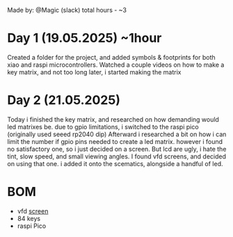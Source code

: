 Made by: @Magic (slack)
total hours - ~3

# Day 1 (19.05.2025) ~1hour
Created a folder for the project, and added symbols & footprints for both xiao and raspi microcontrollers. Watched a couple videos on how to make a key matrix, and not too long later, i started making the matrix

# Day 2 (21.05.2025)
Today i finished the key matrix, and researched on how demanding would led matrixes be. due to gpio limitations, i switched to the raspi pico (originally used seeed rp2040 dip)
Afterward i researched a bit on how i can limit the number if gpio pins needed to create a led matrix. however i found no satisfactory one, so i just decided on a screen. But lcd are ugly, i hate the tint, slow speed, and small viewing angles. I found vfd screens, and decided on using that one. i added it onto the scematics, alongside a handful of led.



# BOM
 - vfd [screen](https://pl.aliexpress.com/item/1005002932421503.html?spm=a2g0o.productlist.main.7.2792218fKhUGaZ&algo_pvid=f9c26ffc-ae3f-48a2-a227-4100e95b4be7&algo_exp_id=f9c26ffc-ae3f-48a2-a227-4100e95b4be7-6&pdp_ext_f=%7B%22order%22%3A%22155%22%2C%22eval%22%3A%221%22%7D&pdp_npi=4%40dis%21PLN%2137.00%2135.04%21%21%219.61%219.10%21%40210390c217478490433577376ed58d%2112000022859299961%21sea%21PL%210%21ABX&curPageLogUid=fXN6sVYQ5Lpk&utparam-url=scene%3Asearch%7Cquery_from%3A)
 - 84 keys
 - raspi Pico
